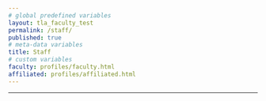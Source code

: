 ```yaml
---
# global predefined variables
layout: tla_faculty_test
permalink: /staff/
published: true
# meta-data variables
title: Staff
# custom variables
faculty: profiles/faculty.html
affiliated: profiles/affiliated.html
---
```

___
